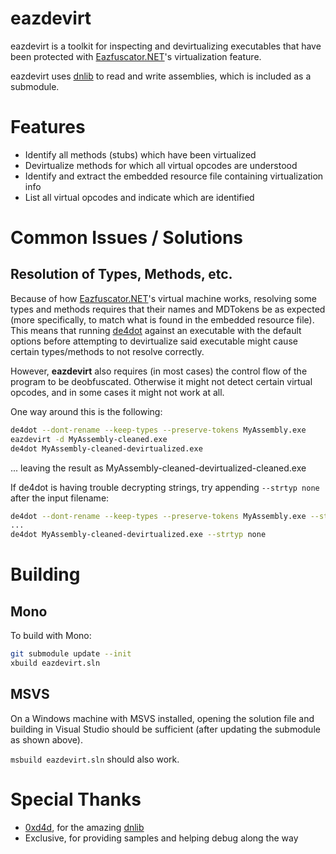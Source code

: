 eazdevirt
=========

eazdevirt is a toolkit for inspecting and devirtualizing executables that have
been protected with [Eazfuscator.NET]'s virtualization feature.

eazdevirt uses [dnlib] to read and write assemblies, which is included as a
submodule.

Features
========

* Identify all methods (stubs) which have been virtualized
* Devirtualize methods for which all virtual opcodes are understood
* Identify and extract the embedded resource file containing virtualization info
* List all virtual opcodes and indicate which are identified

Common Issues / Solutions
=========================

Resolution of Types, Methods, etc.
----------------------------------

Because of how [Eazfuscator.NET]'s virtual machine works, resolving some types
and methods requires that their names and MDTokens be as expected (more
specifically, to match what is found in the embedded resource file). This means
that running [de4dot] against an executable with the default options before
attempting to devirtualize said executable might cause certain types/methods to
not resolve correctly.

However, **eazdevirt** also requires (in most cases) the control flow of the
program to be deobfuscated. Otherwise it might not detect certain virtual
opcodes, and in some cases it might not work at all.

One way around this is the following:

```sh
de4dot --dont-rename --keep-types --preserve-tokens MyAssembly.exe
eazdevirt -d MyAssembly-cleaned.exe
de4dot MyAssembly-cleaned-devirtualized.exe
```

... leaving the result as MyAssembly-cleaned-devirtualized-cleaned.exe

If de4dot is having trouble decrypting strings, try appending `--strtyp none`
after the input filename:

```sh
de4dot --dont-rename --keep-types --preserve-tokens MyAssembly.exe --strtyp none
...
de4dot MyAssembly-cleaned-devirtualized.exe --strtyp none
```

Building
========

Mono
----

To build with Mono:

```sh
git submodule update --init
xbuild eazdevirt.sln
```

MSVS
----

On a Windows machine with MSVS installed, opening the solution file and
building in Visual Studio should be sufficient (after updating the submodule
as shown above).

`msbuild eazdevirt.sln` should also work.

Special Thanks
==============

* [0xd4d], for the amazing [dnlib]
* Exclusive, for providing samples and helping debug along the way

[0xd4d]:https://github.com/0xd4d
[de4dot]:https://github.com/0xd4d/de4dot
[dnlib]:https://github.com/0xd4d/dnlib
[Eazfuscator.NET]:https://www.gapotchenko.com/eazfuscator.net
